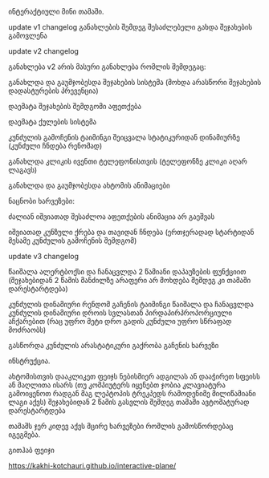 ინტერაქტიული მინი თამაში.

update v1 changelog
განახლების შემდეგ შესაძლებელი გახდა შეჯახების გამოვლენა 



update v2 changelog

განახლება v2 არის მასური განახლება რომლის შემდეგაც:

განახლდა და გაუმჯობესდა შეჯახების სისტემა (მოხდა არასწორი შეჯახების დადასტურების პრევენცია)

დაემატა შეჯახების შემდგომი აფეთქება 

დაემატა ქულების სისტემა

კუნძულის გამოჩენის ტაიმინგი შეიცვალა სტატიკურიდან დინამიურზე (კუნძული ჩნდება რენომად)

განახლდა კლიკის ივენთი ტელეფონისთვის (ტელეფონზე კლიკი აღარ ლაგავს)

განახლდა და გაუმჯობესდა ახტომის ანიმაციები


ნაცნობი ხარვეზები:

ძალიან იშვიათად შესაძლოა აფეთქების ანიმაცია არ გაეშვას

იშვიათად კუნზული ქრება და თავიდან ჩნდება (ერთჯერადად სტარტიდან მესამე კუნძულის გამოჩენის შემდგომ)




update v3 changelog

წაიშალა ალერტბოქსი და ჩანაცვლდა 2 წამიანი დაპაუზების ფუნქციით (შეჯახებიდან 2 წამის მანძილზე არაფერი არ მოხდება შემდეგ კი თამაში დარესტარტდება)

კუნძულის დინამიური რენდომ გაჩენის ტაიმინგი წაიშალა და ჩანაცვლდა კუნძულის დინამიური დროის სვლასთან პირდაპირპროპორციული აჩქარებით (რაც უფრო მეტი დრო გადის კუნძული უფრო სწრაფად მოძრაობს)
 
 გასწორდა კუნძულის არასტატიკური გაქრობა გაჩენის ხარვეზი

ინსტრუქცია.


ახტომისთვის დააკლიკეთ ფეიჯს ნებისმიერ ადგილას ან დააჭირეთ სფეისს ან მაღლითა ისარს (თუ კომპიუტერს იყენებთ ჯობია კლავიატურა გამოიყენოთ რადგან მაგ ლეპტოპის ტრეკპედს რამოდენიმე მილიწამიანი ლაგი აქვს) შეჯახებიდან 2 წამის გასვლის შემდეგ თამაში ავტომატურად დარესტარტდება 


თამაშს ჯერ კიდევ აქვს მცირე ხარვეზები რომლის გამოსწორდებაც იგეგმება.


გითჰაბ ფეიჯი

https://kakhi-kotchauri.github.io/interactive-plane/
